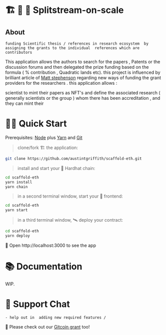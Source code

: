 # 🏗 🧪 💸  Splitstream-on-scale

## About 

`funding Scientific thesis / references in research ecosystem  by assigning the grants to the individual  references which are contributors `


This application  allows the authors to search for the papers , Patents or the discussion forums and then  delegated the prize funding based on the formula ( % contribution , Quadratic lands etc).
this project is influenced  by brilliant article of [Matt stephenson](https://s.mirror.xyz/) regarding new ways of funding the grant providers for the researchers . 
this application allows :

scientist to mint their papers as NFT's and define the associated research ( generally scientists or the group )  whom there has been accreditation , and they can mint their 


# 🏄‍♂️ Quick Start

Prerequisites: [Node](https://nodejs.org/en/download/) plus [Yarn](https://classic.yarnpkg.com/en/docs/install/) and [Git](https://git-scm.com/downloads)

> clone/fork 🏗  the application:

```bash
git clone https://github.com/austintgriffith/scaffold-eth.git
```

> install and start your 👷‍ Hardhat chain:

```bash
cd scaffold-eth
yarn install
yarn chain
```

> in a second terminal window, start your 📱 frontend:

```bash
cd scaffold-eth
yarn start
```

> in a third terminal window, 🛰 deploy your contract:

```bash
cd scaffold-eth
yarn deploy
```


📱 Open http://localhost:3000 to see the app

# 📚 Documentation

WIP. 

# 💬 Support Chat
    - help out in  adding new required features /  



🙏 Please check out our [Gitcoin grant](https://gitcoin.co/grants/2851/scaffold-eth) too!
